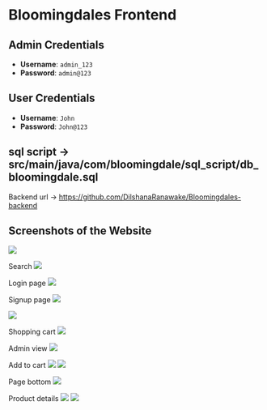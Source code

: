 # Bloomingdales Frontend

## Admin Credentials
- **Username**: `admin_123`
- **Password**: `admin@123`

## User Credentials
- **Username**: `John`
- **Password**: `John@123`

## sql script -> src/main/java/com/bloomingdale/sql_script/db_bloomingdale.sql

Backend url -> https://github.com/DilshanaRanawake/Bloomingdales-backend

## Screenshots of the Website


![](https://github.com/DilshanaRanawake/Bloomingdales-frontend/blob/master/bloomingdales_images/blomingdale1.png)

Search 
![](https://github.com/DilshanaRanawake/Bloomingdales-frontend/blob/master/bloomingdales_images/blomingdale2.png)

Login page
![](https://github.com/DilshanaRanawake/Bloomingdales-frontend/blob/master/bloomingdales_images/blomingdale3.png)

Signup page
![](https://github.com/DilshanaRanawake/Bloomingdales-frontend/blob/master/bloomingdales_images/blomingdale4.png)

![](https://github.com/DilshanaRanawake/Bloomingdales-frontend/blob/master/bloomingdales_images/blomingdale5.png)

Shopping cart
![](https://github.com/DilshanaRanawake/Bloomingdales-frontend/blob/master/bloomingdales_images/blomingdale6.png)

Admin view
![](https://github.com/DilshanaRanawake/Bloomingdales-frontend/blob/master/bloomingdales_images/blomingdale7.png)

Add to cart
![](https://github.com/DilshanaRanawake/Bloomingdales-frontend/blob/master/bloomingdales_images/blomingdale8.png)
![](https://github.com/DilshanaRanawake/Bloomingdales-frontend/blob/master/bloomingdales_images/blomingdale9.png)

Page bottom
![](https://github.com/DilshanaRanawake/Bloomingdales-frontend/blob/master/bloomingdales_images/blomingdale10.png)

Product details
![](https://github.com/DilshanaRanawake/Bloomingdales-frontend/blob/master/bloomingdales_images/blomingdale11.png)
![](https://github.com/DilshanaRanawake/Bloomingdales-frontend/blob/master/bloomingdales_images/blomingdale12.png)
